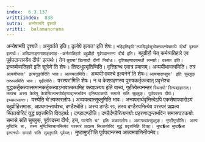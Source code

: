 ```yaml
---
index:  6.3.137
vrittiindex:  838
sutra:  अन्येषामपि दृश्यते
vritti:  balamanorama 
---
```


अन्येषामपि दृश्यते। अनुवर्तते इति। ढ्रलोपे इत्यत' इति शेषः। `नहिवृतिवृषी'त्यादिपूर्वसूत्रोक्तादन्येषामपि दीर्घो दृश्यत इत्यर्थः। अतिप्रसङ्गमाशङ्क्याह--कर्मव्यतिहारे बहुव्रीहौ पूर्वपदान्तस्य दीर्घ इति। `बहुव्रीहौ चेत् कर्मव्यतिहारे एव पूर्वपदान्तस्यैव दीर्घ' इत्यर्थः। तेन `तुराषा'डित्यादौ दीर्गो निर्बाधः। दृशिग्रहणादयमर्थो लभ्यते। वक्ष्यत इति। `इच्कर्मव्यतिहारे इति सूत्रेणे'ति शेषः। तिष्ठधुप्रभृतिष्विति। वृत्तिग्रन्थ एवात्र प्रमाणम्। अव्ययीभावत्वमिति। तत्र `अव्ययीभावः' इत्यनुवृत्तेरिति भावः। अव्ययत्वमिति। `अव्ययीभावश्चे इत्यनेने'ति शेषः। `अव्ययादाप्सुपः' इति सुब्लुक् तत्फलमिति भावः। गृहीत्वेति। `परस्पर'मिति शेषः। न च केशग्रहणस्य पुरुषकर्तृकत्वात् प्रवृत्तेश्च युद्धकर्तृकत्वात्समानकर्तृकत्वाऽभावात्कथमिह क्त्वाप्रत्यय इति वाच्यं, गृहीत्वेत्यनन्तरं `स्थितयो'रित्यद्याहारात्। ततश्च अस्य केशेषु केशेष्वित्यनयोर्ग्रहणाद्यन्तर्भावेन वृत्तिघटकयोः समासे सति सुब्लुक्। पूर्वपदस्य दीर्घः। इच्समासान्तः। `यस्येति चे'त्यकारलोपः। अव्ययत्वात्सुब्लुगिति भावः। अन्यपदार्थवृत्तित्वेऽपि एकसेषापवादोऽयं बहुव्रीहिसमासः, अप्रथमान्तार्थश्च, दण्डैश्चेति। अस्य डण्डैः सः, तस्य दण्डैरयमित्येव परस्परं प्रह्मत्य स्तितयोरिदं युद्धं प्रवृत्तमिति विग्रहार्थः। दण्डादण्डीति। दण्डैर्दण्डैरित्यनयोः प्रहरणाद्यन्तर्भावेन समासघटकयोः समासे सति सुब्लुक्, पूर्वपदस्य दीर्घः, इच्, `यस्येति च' इति अकारलोपः। अव्ययत्वात्सुब्लुक्। भुष्टीमुष्टीति। अस्य मुष्टिभिः सः, तस्य मुष्टिभिश्चायमित्येवं परस्परं प्रह्मत्य स्थितयोरिदं युद्धं प्रवृत्तमिति विग्रहः। मुष्ट�आ मुष्ट�आ इत्यनयोः समासे सति सुब्लुगादि पूर्ववत्। `मुष्टामुष्टी'ति पूर्वपदान्तस्य आत्वमपाणिनीयमेव।

